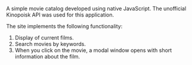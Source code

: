A simple movie catalog developed using native JavaScript. The unofficial Kinopoisk API was used for this application.

The site implements the following functionality:
 1. Display of current films.
 2. Search movies by keywords.
 3. When you click on the movie, a modal window opens with short information about the film.
